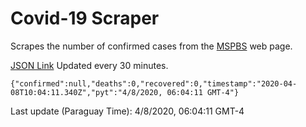 # Covid-19 Scraper

Scrapes the number of confirmed cases from the [MSPBS](https://www.mspbs.gov.py/covid-19.php) web page.

[JSON Link](https://jmayalag.github.io/covid19-scrape/cases.json)
Updated every 30 minutes.
```
{"confirmed":null,"deaths":0,"recovered":0,"timestamp":"2020-04-08T10:04:11.340Z","pyt":"4/8/2020, 06:04:11 GMT-4"}
```
Last update (Paraguay Time): 4/8/2020, 06:04:11 GMT-4